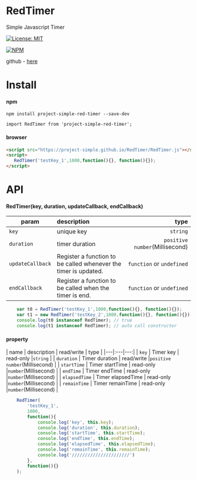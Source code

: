 # RedTimer
Simple Javascript Timer

[![License: MIT](https://img.shields.io/badge/License-MIT-yellow.svg)](https://opensource.org/licenses/MIT)

[![NPM](https://nodei.co/npm/project-simple-red-timer.png)](https://npmjs.org/package/project-simple-red-timer)

github - [here](https://github.com/project-simple/RedTimer)

# Install 
#### npm 
```npm
npm install project-simple-red-timer --save-dev
```
```
import RedTimer from 'project-simple-red-timer';
```
#### browser
```html
<script src="https://project-simple.github.io/RedTimer/RedTimer.js"></script>
<script>
   RedTimer('testKey_1',1000,function(){}, function(){});
</script>
```

# API

#### RedTimer(key, duration, updateCallback, endCallback)
| param | description | type |
|---|:---|---:|
| `key` | unique key | `string` |
| `duration` | timer duration | `positive number`(Millisecond) |
| `updateCallback` | Register a function to be called whenever the timer is updated. | `function` or `undefined` |
| `endCallback` | Register a function to be called when the timer is end. | `function` or `undefined`  |

```javascript
    var t0 = RedTimer('testKey_1',1000,function(){}, function(){});
    var t1 = new RedTimer('testKey_2',1000,function(){}, function(){});
    console.log(t0 instanceof RedTimer); // true
    console.log(t1 instanceof RedTimer); // auto call constructor
```

#### property
| name | description | read/write | type |
|---|:---|---:|
| `key` | Timer key | read-only  |`string` |
| `duration` | Timer duration | read/write |`positive number`(Millisecond) |
| `startTime` | Timer startTime | read-only |`number`(Millisecond) |
| `endTime` | Timer endTime | read-only |`number`(Millisecond) |
| `elapsedTime` | Timer elapsedTime | read-only |`number`(Millisecond) |
| `remainTime` | Timer remainTime | read-only |`number`(Millisecond) |

```javascript
    RedTimer(
        'testKey_1',
        1000,
        function(){
            console.log('key', this.key); 
            console.log('duration', this.duration);
            console.log('startTime', this.startTime);
            console.log('endTime', this.endTime);
            console.log('elapsedTime', this.elapsedTime);
            console.log('remainTime', this.remainTime);
            console.log('//////////////////////') 
        }, 
        function(){}
    );
```